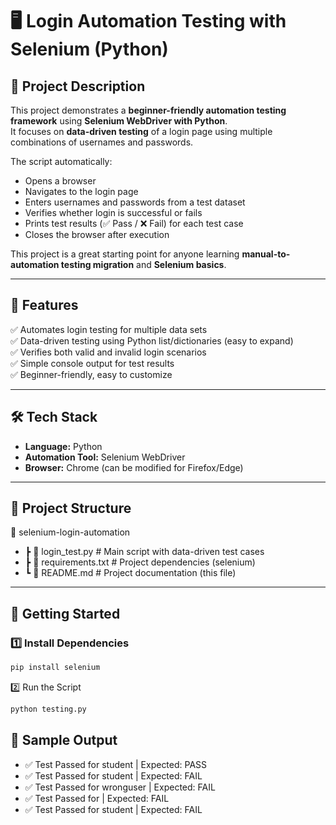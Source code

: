 # 🖥️ Login Automation Testing with Selenium (Python)

## 📌 Project Description  
This project demonstrates a **beginner-friendly automation testing framework** using **Selenium WebDriver with Python**.  
It focuses on **data-driven testing** of a login page using multiple combinations of usernames and passwords.  

The script automatically:  
- Opens a browser  
- Navigates to the login page  
- Enters usernames and passwords from a test dataset  
- Verifies whether login is successful or fails  
- Prints test results (✅ Pass / ❌ Fail) for each test case  
- Closes the browser after execution  

This project is a great starting point for anyone learning **manual-to-automation testing migration** and **Selenium basics**.

---

## 🎯 Features  
✅ Automates login testing for multiple data sets  
✅ Data-driven testing using Python list/dictionaries (easy to expand)  
✅ Verifies both valid and invalid login scenarios  
✅ Simple console output for test results  
✅ Beginner-friendly, easy to customize  

---

## 🛠️ Tech Stack  
- **Language:** Python  
- **Automation Tool:** Selenium WebDriver  
- **Browser:** Chrome (can be modified for Firefox/Edge)  

---

## 📂 Project Structure  
📁 selenium-login-automation
- ┣ 📜 login_test.py # Main script with data-driven test cases
- ┣ 📜 requirements.txt # Project dependencies (selenium)
- ┗ 📄 README.md # Project documentation (this file)


---

## 🚀 Getting Started  

### 1️⃣ Install Dependencies  
```bash
pip install selenium
```

2️⃣ Run the Script
```bash
python testing.py
```

## 🧪 Sample Output
- ✅ Test Passed for student | Expected: PASS
- ✅ Test Passed for student | Expected: FAIL
- ✅ Test Passed for wronguser | Expected: FAIL
- ✅ Test Passed for  | Expected: FAIL
- ✅ Test Passed for student | Expected: FAIL

